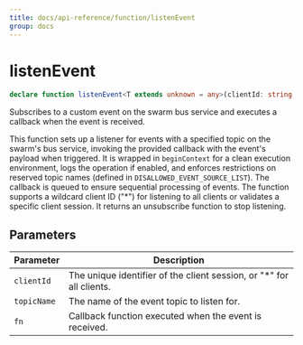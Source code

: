 ```yaml
---
title: docs/api-reference/function/listenEvent
group: docs
---
```


# listenEvent

```ts
declare function listenEvent<T extends unknown = any>(clientId: string, topicName: string, fn: (data: T) => void): () => void;
```

Subscribes to a custom event on the swarm bus service and executes a callback when the event is received.

This function sets up a listener for events with a specified topic on the swarm's bus service, invoking the provided callback with the event's
payload when triggered. It is wrapped in `beginContext` for a clean execution environment, logs the operation if enabled, and enforces restrictions
on reserved topic names (defined in `DISALLOWED_EVENT_SOURCE_LIST`). The callback is queued to ensure sequential processing of events. The function
supports a wildcard client ID ("*") for listening to all clients or validates a specific client session. It returns an unsubscribe function to stop
listening.

## Parameters

| Parameter | Description |
|-----------|-------------|
| `clientId` | The unique identifier of the client session, or "*" for all clients. |
| `topicName` | The name of the event topic to listen for. |
| `fn` | Callback function executed when the event is received. |
